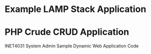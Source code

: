 # Example LAMP Stack Application

# PHP Crude CRUD Application

INET4031 System Admin Sample Dynamic Web Application Code
